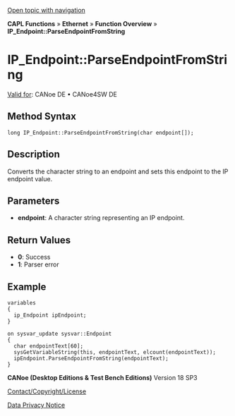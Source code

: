 [Open topic with navigation](../../../../../CANoeDEFamily.htm#Topics/CAPLFunctions/IP/Methods/CAPLfunctionParseEndpointFromString.md)

**CAPL Functions** » **Ethernet** » **Function Overview** » **IP_Endpoint::ParseEndpointFromString**

# IP_Endpoint::ParseEndpointFromString

[Valid for](../../../Shared/FeatureAvailability.md): CANoe DE • CANoe4SW DE

## Method Syntax

```plaintext
long IP_Endpoint::ParseEndpointFromString(char endpoint[]);
```

## Description

Converts the character string to an endpoint and sets this endpoint to the IP endpoint value.

## Parameters

- **endpoint**: A character string representing an IP endpoint.

## Return Values

- **0**: Success
- **1**: Parser error

## Example

```plaintext
variables
{
  ip_Endpoint ipEndpoint;
}

on sysvar_update sysvar::Endpoint
{
  char endpointText[60];
  sysGetVariableString(this, endpointText, elcount(endpointText));
  ipEndpoint.ParseEndpointFromString(endpointText);
}
```

**CANoe (Desktop Editions & Test Bench Editions)** Version 18 SP3

[Contact/Copyright/License](../../../Shared/ContactCopyrightLicense.md)

[Data Privacy Notice](https://www.vector.com/int/en/company/get-info/privacy-policy/)
